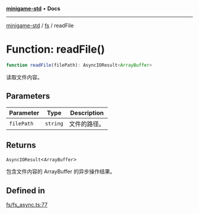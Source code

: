 [**minigame-std**](../../../README.md) • **Docs**

***

[minigame-std](../../../README.md) / [fs](../README.md) / readFile

# Function: readFile()

```ts
function readFile(filePath): AsyncIOResult<ArrayBuffer>
```

读取文件内容。

## Parameters

| Parameter | Type | Description |
| ------ | ------ | ------ |
| `filePath` | `string` | 文件的路径。 |

## Returns

`AsyncIOResult`\<`ArrayBuffer`\>

包含文件内容的 ArrayBuffer 的异步操作结果。

## Defined in

[fs/fs\_async.ts:77](https://github.com/JiangJie/minigame-std/blob/e98ab0af7ad78dc07fcec865ee164ff1e7efe9cf/src/std/fs/fs_async.ts#L77)

